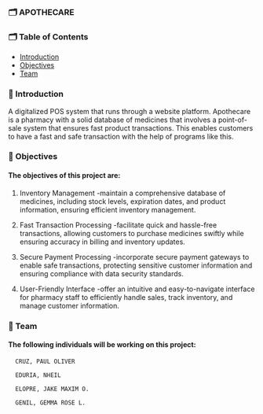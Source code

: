 <h3><b>🗂 APOTHECARE</b></h3>

<h3><b>🗂 Table of Contents</b></h3>

<ul>
  <li><a href="#introduction">Introduction</a></li>
  <li><a href="#objectives">Objectives</a></li>
  <li><a href="#team">Team</a></li>
</ul>

<h3 id="introduction"><b>📄 Introduction</b></h3>

A digitalized POS system that runs through a website platform. 
Apothecare is a pharmacy with a solid database of medicines that involves a
point-of-sale system that ensures fast product transactions. 
This enables customers to have a fast and safe transaction with the help of programs like this.

<h3 id="objectives"><b>🔗 Objectives</b></h3>
<h4> The objectives of this project are:</h4>

1. Inventory Management
 -maintain a comprehensive database of medicines, including stock levels,
expiration dates, and product information, ensuring efficient inventory management.

3. Fast Transaction Processing
 -facilitate quick and hassle-free transactions, allowing customers to purchase
medicines swiftly while ensuring accuracy in billing and inventory updates.

3. Secure Payment Processing
 -incorporate secure payment gateways to enable safe transactions, protecting
sensitive customer information and ensuring compliance with data security standards.

4. User-Friendly Interface
 -offer an intuitive and easy-to-navigate interface for pharmacy staff to
efficiently handle sales, track inventory, and manage customer information.

<h3 id="team"><b>👥 Team</b></h3>
<h4> The following individuals will be working on this project:</h4>
  
      CRUZ, PAUL OLIVER
  
      EDURIA, NHEIL 
  
      ELOPRE, JAKE MAXIM O.
  
      GENIL, GEMMA ROSE L.

